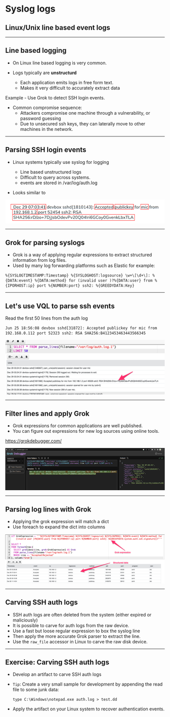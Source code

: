 <!-- .slide: class="title" -->
# Syslog logs

## Linux/Unix line based event logs

---

<!-- .slide: class="content" -->

## Line based logging

* On Linux line based logging is very common.

* Logs typically are **unstructurd**
    * Each application emits logs in free form text.
    * Makes it very difficult to accurately extract data

Example - Use Grok to detect SSH login events.

* Common compromise sequence:
    * Attackers compromise one machine through a vulnerability, or password guessing
    * Due to unsecured ssh keys, they can laterally move to other machines in the network.

---

<!-- .slide: class="content" -->

## Parsing SSH login events

* Linux systems typically use syslog for logging
   * Line based unstructured logs
   * Difficult to query across systems.
   * events are stored in /var/log/auth.log

* Looks similar to

<img src="ssh_log_sample.png" style="bottom: 0px"  />

---

<!-- .slide: class="content" -->

## Grok for parsing syslogs

* Grok is a way of applying regular expressions to extract structured information from log files.
* Used by many log forwarding platforms such as Elastic for example:


```
%{SYSLOGTIMESTAMP:Timestamp} %{SYSLOGHOST:logsource} \w+\[\d+\]: %{DATA:event} %{DATA:method} for (invalid user )?%{DATA:user} from %{IPORHOST:ip} port %{NUMBER:port} ssh2: %{GREEDYDATA:Key}
```

---

<!-- .slide: class="content small-font" -->

## Let's use VQL to parse ssh events

Read the first 50 lines from the auth log

```
Jun 25 18:56:08 devbox sshd[31872]: Accepted publickey for mic from 192.168.0.112 port 52323 ssh2: RSA SHA256:B4123453463443566345
```

![](parse_syslog_lines.png)

---

<!-- .slide: class="content" -->

## Filter lines and apply Grok


* Grok expressions for common applications are well published.
* You can figure out expressions for new log sources using online tools.

https://grokdebugger.com/

![](develop_grok.png)


---

<!-- .slide: class="content" -->

## Parsing log lines with Grok

* Applying the grok expression will match a dict
* Use foreach to expand the dict into columns

![](parse_syslog_grok.png)

---

<!-- .slide: class="content" -->

## Carving SSH auth logs

* SSH auth logs are often deleted from the system (either expired or
  maliciously)
* It is possible to carve for auth logs from the raw device.
* Use a fast but loose regular expression to box the syslog line
* Then apply the more accurate Grok parser to extract the line.
* Use the `raw_file` accessor in Linux to carve the raw disk device.

---

<!-- .slide: class="content" -->

## Exercise: Carving SSH auth logs

* Develop an artifact to carve SSH auth logs
* `Tip`: Create a very small sample for development by appending the
  read file to some junk data:

  ```
  type C:\Windows\notepad.exe auth.log > test.dd
  ```

* Apply the artifact on your Linux system to recover authentication
  events.
